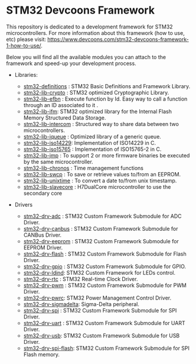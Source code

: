 # STM32 Devcoons Framework

This repository is dedicated to a development framework for STM32 microcontrollers. For more information about this framework (how to use, etc) please visit: https://www.devcoons.com/stm32-devcoons-framework-1-how-to-use/. 

Below you will find all the available modules you can attach to the framework and speed-up your development process.

- Libraries:
    - [stm32-definitions](https://github.com/devcoons/stm32-definitions) : STM32 Basic Definitions and Framework Library.
    - [stm32-lib-crypto](https://github.com/devcoons/stm32-lib-crypto) : STM32 optimized Cryptographic Library.
    - [stm32-lib-efbn](https://github.com/devcoons/stm32-lib-efbn) : Execute function by Id. Easy way to call a function through an ID associated to it .
    - [stm32-lib-ifm](https://github.com/devcoons/stm32-lib-ifm): STM32 optimized library for the Internal Flash Memory Structured Data Storage.
    - [stm32-lib-intercom](https://github.com/devcoons/stm32-lib-intercom) : Structured way to share data between two microcontrollers.
    - [stm32-lib-iqueue](https://github.com/devcoons/stm32-lib-iqueue) : Optimized library of a generic queue.
    - [stm32-lib-iso14229](https://github.com/devcoons/iso14229): Implementation of ISO14229 in C.
    - [stm32-lib-iso15765](https://github.com/devcoons/iso15765-canbus) : Implementation of ISO15765-2 in C.
    - [stm32-lib-jmp](https://github.com/devcoons/stm32-lib-jmp) : To support 2 or more firmware binaries be executed by the same microcontroller.
    - [stm32-lib-chronos](https://github.com/devcoons/stm32-lib-chronos) : Time management functions
    - [stm32-lib-swcp](https://github.com/devcoons/stm32-lib-swcp) : To save or retrieve values to/from an EEPROM.
    - [stm32-lib-unixtime](https://github.com/devcoons/stm32-lib-unixtime) : To convert a date to/from unix timestamp.
    - [stm32-lib-slavecore](https://github.com/devcoons/stm32-lib-slavecore) : H7DualCore microcontroller to use the secondary core
       
- Drivers
    - [stm32-drv-adc](https://github.com/devcoons/stm32-drv-adc) : STM32 Custom Framework Submodule for ADC Driver.
    - [stm32-drv-canbus](https://github.com/devcoons/stm32-drv-canbus) : STM32 Custom Framework Submodule for CANBus Driver.
    - [stm32-drv-eeprom](https://github.com/devcoons/stm32-drv-eeprom) : STM32 Custom Framework Submodule for EEPROM Driver.
    - [stm32-drv-flash](https://github.com/devcoons/stm32-drv-flash) : STM32 Custom Framework Submodule for Flash Driver.
    - [stm32-drv-gpio](https://github.com/devcoons/stm32-drv-gpio) : STM32 Custom Framework Submodule for GPIO.
    - [stm32-drv-ldind](https://github.com/devcoons/stm32-drv-ldind): STM32 Custom Framework for LEDs control. 
    - [stm32-drv-rtc](https://github.com/devcoons/stm32-drv-rtc) : STM32 Real-time Clock Driver.
    - [stm32-drv-pwm](https://github.com/devcoons/stm32-drv-pwm) : STM32 Custom Framework Submodule for PWM Driver.
    - [stm32-drv-pwrc](https://github.com/devcoons/stm32-drv-pwrc): STM32 Power Management Control Driver.
    - [stm32-drv-sigmadelta](https://github.com/devcoons/stm32-drv-sigmadelta): Sigma-Delta peripheral.
    - [stm32-drv-spi](https://github.com/devcoons/stm32-drv-spi) : STM32 Custom Framework Submodule for SPI Driver. 
    - [stm32-drv-uart](https://github.com/devcoons/stm32-drv-uart) : STM32 Custom Framework Submodule for UART Driver.
    - [stm32-drv-usb](https://github.com/devcoons/stm32-drv-usb): STM32 Custom Framework Submodule for USB Driver.
    - [stm32-drv-spi-flash](https://github.com/devcoons/stm32-drv-spi-flash): STM32 Custom Framework Submodule for SPI Flash memory.
